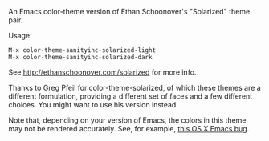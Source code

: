 An Emacs color-theme version of Ethan Schoonover's "Solarized" theme pair.

Usage:

    M-x color-theme-sanityinc-solarized-light
    M-x color-theme-sanityinc-solarized-dark

See http://ethanschoonover.com/solarized for more info.

Thanks to Greg Pfeil for color-theme-solarized, of which these themes
are a different formulation, providing a different set of faces and a
few different choices. You might want to use his version instead.

Note that, depending on your version of Emacs, the colors in this
theme may not be rendered accurately. See, for example,
[this OS X Emacs bug](http://debbugs.gnu.org/cgi/bugreport.cgi?bug=8402).
